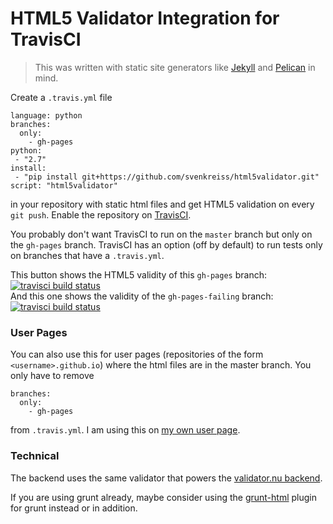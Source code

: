 # HTML5 Validator Integration for TravisCI

> This was written with static site generators like [Jekyll](http://jekyllrb.com/) and [Pelican](http://blog.getpelican.com/) in mind.

Create a `.travis.yml` file

    language: python
    branches:
      only:
        - gh-pages
    python:
     - "2.7"
    install:
     - "pip install git+https://github.com/svenkreiss/html5validator.git"
    script: "html5validator"

in your repository with static html files and get HTML5 validation on every `git push`. Enable the repository on [TravisCI](https://travis-ci.org).

You probably don't want TravisCI to run on the `master` branch but only on the `gh-pages` branch. TravisCI has an option (off by default) to run tests only on branches that have a `.travis.yml`.

This button shows the HTML5 validity of this `gh-pages` branch:
[![travisci build status](https://travis-ci.org/svenkreiss/html5validator.svg?branch=gh-pages)](https://travis-ci.org/svenkreiss/html5validator)<br />
And this one shows the validity of the `gh-pages-failing` branch:
[![travisci build status](https://travis-ci.org/svenkreiss/html5validator.svg?branch=gh-pages-failing)](https://travis-ci.org/svenkreiss/html5validator)


### User Pages

You can also use this for user pages (repositories of the form `<username>.github.io`) where the html files are in the master branch. You only have to remove

    branches:
      only:
        - gh-pages

from `.travis.yml`. I am using this on [my own user page](https://github.com/svenkreiss/svenkreiss.github.io/blob/master/.travis.yml).


### Technical

The backend uses the same validator that powers the [validator.nu backend](https://github.com/validator/validator.github.io).

If you are using grunt already, maybe consider using the [grunt-html](https://github.com/jzaefferer/grunt-html) plugin for grunt instead or in addition.
